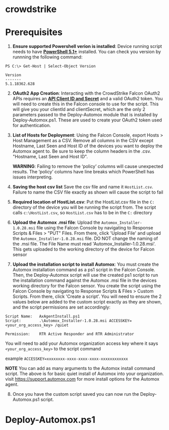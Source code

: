 # crowdstrike

# Prerequisites
1.  **Ensure supported Powershell verion is installed**: Device running script needs to have **[PowerShell 5.1+](https://github.com/PowerShell/PowerShell#get-powershell)** installed. You can check you version by runnning the following command:

```
PS C:\> Get-Host | Select-Object Version

Version      
-------      
5.1.18362.628
```

2. **OAuth2 App Creation**: Interacting with the CrowdStrike Falcon OAuth2 APIs requires an **[API Client ID and Secret](https://falcon.crowdstrike.com/support/api-clients-and-keys)** and a valid OAuth2 token. You will need to create this in the Falcon console to use for the script. This will give you your clientId and clientSecret, which are the only 2 parameters passed to the Deploy-Automox module that is installed by Deploy-Automox.ps1. These are used to create your OAuth2 token used for authentication. 
    

3. **List of Hosts for Deployment**: Using the Falcon Console, export Hosts > Host Management as a CSV. Remove all columns in the CSV except Hostname, Last Seen and Host ID of the devices you want to deploy the Automox agent to. Be sure to keep the column headers in the .csv. "Hostname, Last Seen and Host ID".  
   
      **WARNING**: Failing to remove the ‘policy’ columns will cause unexpected results. The ‘policy’ columns have line breaks which PowerShell has issues interpreting.


4. **Saving the host csv list** Save the csv file and name it ```HostList.csv```. Failure to name the CSV file exactly as shown will cause the script to fail


5. **Required location of HostList.csv**: Put the HostList.csv file in the ```C:``` directory of the device you will be running the script from. The script calls ```c:\HostList.csv```, so ```HostList.csv``` has to be in the ```C:``` directory 

6. **Upload the Automox .msi file**: Upload the ```Automox_Installer-1.0.28.msi``` file using the Falcon Console by navigating to Response Scripts & Files > "PUT" Files. From there, click 'Upload File' and upload the  ```Automox_Installer-1.0.28.msi``` file. DO NOT change the naming of the .msi file. The File Name must read 'Automox_Installer-1.0.28.msi'. This gets uploaded to the working directory of the device for Falcon sensor

7.  **Upload the installation script to install Automox**: You must create the Automox installation command as a ps1 script in the Falcon Console. Then, the Deploy-Automox script will use the created ps1 script to run the installation command against the Automox .msi file in the devices working directory for the Falcon sensor. You create the script using the Falcon Console by navigating to Response Scripts & Files > Custom Scripts. From there, click 'Create a script'. You will need to ensure the 2 values below are added to the custom script exactly as they are shown, and the script permissions are set accordingly:
```
Script Name:   AxAgentInstall.ps1
Script:        .\Automox_Installer-1.0.28.msi ACCESSKEY=<your_org_access_key> /quiet

Permission:    RTR Active Responder and RTR Administrator
````
You will need to add your Automox organization access key where it says ```<your_org_access_key>``` to the script command

example
```ACCESSKEY=xxxxxxxx-xxxx-xxxx-xxxx-xxxxxxxxxxxx```

**NOTE** You can add as many arguments to the Automox install command script. The above is for basic quiet install of Automox into your organization. visit https://support.automox.com for more install options for the Automox agent.

8. Once you have the custom script saved you can now run the Deploy-Automox.ps1 script.


# Deploy-Automox.ps1 



